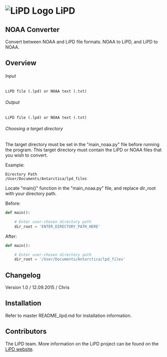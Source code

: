 # ![LiPD Logo](https://www.dropbox.com/s/tnt1d10vwx4zlla/lipd_rm_trans.png?raw=1) LiPD

NOAA Converter
------
Convert between NOAA and LiPD file formats. NOAA to LiPD, and LiPD to NOAA.

Overview
------

###### Input
```
LiPD file (.lpd) or NOAA text (.txt)
```

###### Output
```
LiPD file (.lpd) or NOAA text (.txt)
```

###### Choosing a target directory

The target directory must be set in the "main_noaa.py" file before running the program. This target directory must contain the LiPD or NOAA files that you wish to convert.

Example:
```
Directory Path
/User/Documents/Antarctica/lpd_files
```
Locate "main()" function in the "main_noaa.py" file, and replace dir_root with your directory path.

Before:
```python
def main():

    # Enter user-chosen directory path
    dir_root = 'ENTER_DIRECTORY_PATH_HERE'

```
After:
```python
def main():

    # Enter user-chosen directory path
    dir_root = '/User/Documents/Antarctica/lpd_files'

```

Changelog
------
Version 1.0 / 12.09.2015 / Chris

Installation
------
Refer to master README_lipd.md for installation information.

Contributors
------
The LiPD team. More information on the LiPD project can be found on the [LiPD website](www.lipd.net).
